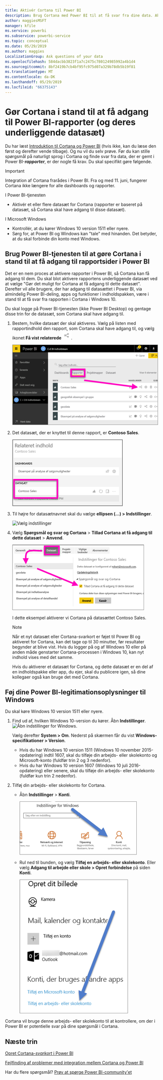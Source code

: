 ```yaml
---
title: Aktivér Cortana til Power BI
description: Brug Cortana med Power BI til at få svar fra dine data. Aktivér Cortana for hvert Power BI-datasæt, og gør derefter Cortana i stand til at få adgang til dine datasæt fra Windows-enheder.
author: maggiesMSFT
manager: kfile
ms.service: powerbi
ms.subservice: powerbi-service
ms.topic: conceptual
ms.date: 05/29/2019
ms.author: maggies
LocalizationGroup: Ask questions of your data
ms.openlocfilehash: 584dacbb3823f1a7c2475c780124985992a4b1d4
ms.sourcegitcommit: 8bf2419b7cb4bf95fc975d07a329b78db5b19f81
ms.translationtype: MT
ms.contentlocale: da-DK
ms.lasthandoff: 05/29/2019
ms.locfileid: "66375143"
---
```

# <a name="enable-cortana-to-access-power-bi-reports-and-their-underlying-datasets"></a>Gør Cortana i stand til at få adgang til Power BI-rapporter (og deres underliggende datasæt)
Du har læst [Introduktion til Cortana og Power BI](service-cortana-intro.md) (hvis ikke, kan du læse den først og derefter vende tilbage). Og nu vil du selv prøve.  Før du kan stille spørgsmål på naturligt sprog i Cortana og finde svar fra data, der er gemt i Power BI-***rapporter***, er der nogle få krav. Du skal specifikt gøre følgende.

> [!IMPORTANT]
> Integration af Cortana frarådes i Power BI. Fra og med 11. juni, fungerer Cortana ikke længere for alle dashboards og rapporter.

I Power BI-tjenesten

* Aktivér et eller flere datasæt for Cortana (rapporter er baseret på datasæt, så Cortana skal have adgang til disse datasæt).

I Microsoft Windows

* Kontrollér, at du kører Windows 10 version 1511 eller nyere.
* Sørg for, at Power BI og Windows kan "tale" med hinanden. Det betyder, at du skal forbinde din konto med Windows.

## <a name="use-power-bi-service-to-enable-cortana-to-access-report-pages-in-power-bi"></a>Brug Power BI-tjenesten til at gøre Cortana i stand til at få adgang til rapportsider i Power BI
Det er en nem proces at aktivere rapporter i Power BI, så Cortana kan få adgang til dem.  Du skal blot aktivere rapportens underliggende datasæt ved at vælge "Gør det muligt for Cortana at få adgang til dette datasæt". Derefter vil alle brugere, der har adgang til datasættet i Power BI, via almindelig Power BI-deling, apps og funktioner i indholdspakken, være i stand til at få svar fra rapporten i Cortana i Windows 10.

Du skal logge på Power BI-tjenesten (ikke Power BI Desktop) og gentage disse trin for de datasæt, som Cortana skal have adgang til.

1. Bestem, hvilke datasæt der skal aktiveres. Vælg på listen med rapportindhold den rapport, som Cortana skal have adgang til, og vælg ikonet **Få vist relaterede** ![](media/service-cortana-enable/power-bi-cortana-view-related-icon.png).
   
    ![Vis relateret indhold](media/service-cortana-enable/power-bi-view-related.png)
2. Det datasæt, der er knyttet til denne rapport, er **Contoso Sales**.
   
    ![Datasættet Contoso Sales](media/service-cortana-enable/power-bi-identify-dataset.png)
3. Til højre for datasætnavnet skal du vælge **ellipsen (...) > Indstillinger**.  
   
    ![Vælg indstillinger](media/service-cortana-enable/power-bi-settings-cortana.png)
4. Vælg **Spørgsmål og svar og Cortana** > **Tillad Cortana at få adgang til dette datasæt** > **Anvend**.
   
   ![Cortana-adgang til datasæt](media/service-cortana-enable/power-bi-cortana-enable-new.png)
   
   I dette eksempel aktiverer vi Cortana på datasættet Contoso Sales.
   
   > [!NOTE]
   > Når et nyt datasæt eller Cortana-svarkort er føjet til Power BI og aktiveret for Cortana, kan det tage op til 30 minutter, før resultater begynder at blive vist. Hvis du logger på og af Windows 10 eller på anden måde genstarter Cortana-processen i Windows 10, kan nyt indhold vises med det samme.
   > 
   > Hvis du aktiverer et datasæt for Cortana, og dette datasæt er en del af en indholdspakke eller app, du ejer, skal du publicere igen, så dine kollegaer også kan bruge det med Cortana.
   > 
   > 

## <a name="add-your-power-bi-credentials-to-windows"></a>Føj dine Power BI-legitimationsoplysninger til Windows
Du skal køre Windows 10 version 1511 eller nyere.

1. Find ud af, hvilken Windows 10-version du kører. Åbn **Indstillinger**.
    ![Åbn indstillinger for Windows](media/service-cortana-enable/power-bi-cortana-windows.png).

    Vælg derefter **System > Om**. Nederst på skærmen får du vist **Windows-specifikationer > Version**.

   * Hvis du har Windows 10 version 1511 (Windows 10 november 2015-opdatering) indtil 1607, skal du tilføje din arbejds- eller skolekonto og Microsoft-konto (fuldfør trin 2 og 3 nedenfor).
   * Hvis du har Windows 10 version 1607 (Windows 10 juli 2016-opdatering) eller senere, skal du tilføje din arbejds- eller skolekonto (fuldfør kun trin 2 nedenfor).
1. Tilføj din arbejds- eller skolekonto for Cortana.
   
   * Åbn **Indstillinger** > **Konti**.
     
       ![Indstillinger - Konti](media/service-cortana-enable/power-bi-windows-accounts.png)
   * Rul ned til bunden, og vælg **Tilføj en arbejds- eller skolekonto**. Eller vælg **Adgang til arbejde eller skole > Opret forbindelse** på siden **Konti**.
     
     ![Tilføj arbejdskonto](media/service-cortana-enable/power-bi-add-work-account2.png)

Cortana vil bruge denne arbejds- eller skolekonto til at kontrollere, om der i Power BI er potentielle svar på dine spørgsmål i Cortana.

## <a name="next-steps"></a>Næste trin
[Opret Cortana-*svarkort* i Power BI](service-cortana-answer-cards.md)

[Fejlfinding af problemer med integration mellem Cortana og Power BI](service-cortana-troubleshoot.md)

Har du flere spørgsmål? [Prøv at spørge Power BI-community'et](http://community.powerbi.com/)

